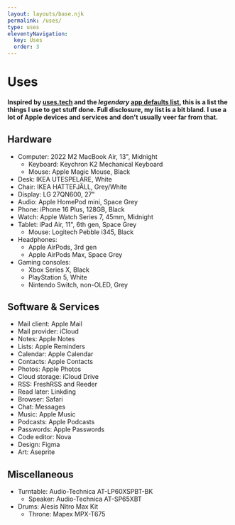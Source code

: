 ```yaml
---
layout: layouts/base.njk
permalink: /uses/
type: uses
eleventyNavigation:
  key: Uses
  order: 3
---
```


# Uses

#### Inspired by [uses.tech](https://uses.tech/) and the *legendary* [app defaults list](https://defaults.rknight.me/), this is a list the things I use to get stuff done. Full disclosure, my list is a bit bland. I use a lot of Apple devices and services and don't usually veer far from that.

## Hardware

* Computer: 2022 M2 MacBook Air, 13", Midnight
  * Keyboard: Keychron K2 Mechanical Keyboard
  * Mouse: Apple Magic Mouse, Black
* Desk: IKEA UTESPELARE, White
* Chair: IKEA HATTEFJÄLL, Grey/White
* Display: LG 27QN600, 27"
* Audio: Apple HomePod mini, Space Grey
* Phone: iPhone 16 Plus, 128GB, Black
* Watch: Apple Watch Series 7, 45mm, Midnight
* Tablet: iPad Air, 11", 6th gen, Space Grey
  * Mouse: Logitech Pebble i345, Black
* Headphones:
  * Apple AirPods, 3rd gen
  * Apple AirPods Max, Space Grey
* Gaming consoles:
  * Xbox Series X, Black
  * PlayStation 5, White
  * Nintendo Switch, non-OLED, Grey

## Software & Services

* Mail client: Apple Mail
* Mail provider: iCloud
* Notes: Apple Notes
* Lists: Apple Reminders
* Calendar: Apple Calendar
* Contacts: Apple Contacts
* Photos: Apple Photos
* Cloud storage: iCloud Drive
* RSS: FreshRSS and Reeder
* Read later: Linkding
* Browser: Safari
* Chat: Messages
* Music: Apple Music
* Podcasts: Apple Podcasts
* Passwords: Apple Passwords
* Code editor: Nova
* Design: Figma
* Art: Aseprite

## Miscellaneous

* Turntable: Audio-Technica AT-LP60XSPBT-BK
  * Speaker: Audio-Technica AT-SP65XBT
* Drums: Alesis Nitro Max Kit
  * Throne: Mapex MPX-T675

